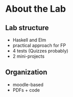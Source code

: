 # About the Lab

## Lab structure
- Haskell and Elm
- practical approach for FP
- 4 tests (Quizzes probably)
- 2 mini-projects

## Organization
- moodle-based
- PDFs + code
